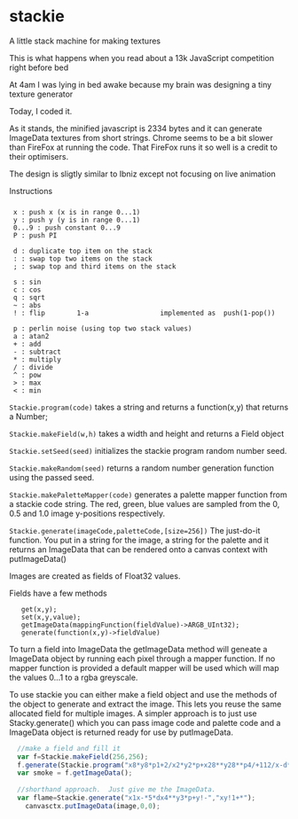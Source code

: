 # stackie
A little stack machine for making textures

This is what happens when you read about a 13k JavaScript competition right before bed

At 4am I was lying in bed awake because my brain was designing a tiny texture generator

Today, I coded it.

As it stands, the minified javascript is 2334 bytes and it can generate ImageData textures from short strings. Chrome seems to be a bit slower than FireFox at running the code.  That FireFox runs it so well is a credit to their optimisers.

The design is sligtly similar to Ibniz except not focusing on live animation


Instructions
###


     x : push x (x is in range 0...1)
     y : push y (y is in range 0...1)
     0...9 : push constant 0...9
     P : push PI

     d : duplicate top item on the stack 
     : : swap top two items on the stack
     ; : swap top and third items on the stack

     s : sin 
     c : cos 
     q : sqrt 
     ~ : abs 
     ! : flip        1-a                  implemented as  push(1-pop()) 

     p : perlin noise (using top two stack values) 
     a : atan2 
     + : add 
     - : subtract 
     * : multiply 
     / : divide 
     ^ : pow         
     > : max         
     < : min         



`Stackie.program(code)` takes a string and returns a function(x,y) that returns a Number;

`Stackie.makeField(w,h)` takes a width and height and returns a Field object 

`Stackie.setSeed(seed)` initializes the stackie program random number seed.

`Stackie.makeRandom(seed)`  returns a random number generation function using the passed seed.

`Stackie.makePaletteMapper(code)` generates a palette mapper function from a stackie code string.  The red, green, blue values are sampled from the 0, 0.5 and 1.0 image y-positions respectively.

`Stackie.generate(imageCode,paletteCode,[size=256])` The just-do-it function.  You put in a string for the image, a string for the palette and it returns an ImageData that can be rendered onto a canvas context with putImageData()


Images are created as fields of Float32 values.

 Fields have a few methods
 ```
    get(x,y);   
    set(x,y,value);
    getImageData(mappingFunction(fieldValue)->ARGB_UInt32);
    generate(function(x,y)->fieldValue)    
```
To turn a field into ImageData the getImageData method will geneate a ImageData object by running each pixel through a mapper function.   If no mapper function is provided a default
mapper will be used which will map the values 0...1 to a  rgba greyscale.


To use stackie you can either make a field object and use the methods of the object
to  generate and extract the image.  This lets you reuse the same allocated field for multiple
images.   A simpler approach is to just use Stacky.generate() which you can pass image code and palette code and a ImageData object is returned ready for use by putImageData.

```javascript
  //make a field and fill it
  var f=Stackie.makeField(256,256);
  f.generate(Stackie.program("x8*y8*p1+2/x2*y2*p+x28**y28**p4/+112/x-d*-112/y-d*-*d*d*d*d**"));
  var smoke = f.getImageData();
  
  //shorthand approach.  Just give me the ImageData. 
  var flame=Stackie.generate("x1x-*5*dx4**y3*p+y!-","xy!1+*");
	canvasctx.putImageData(image,0,0); 
``` 




